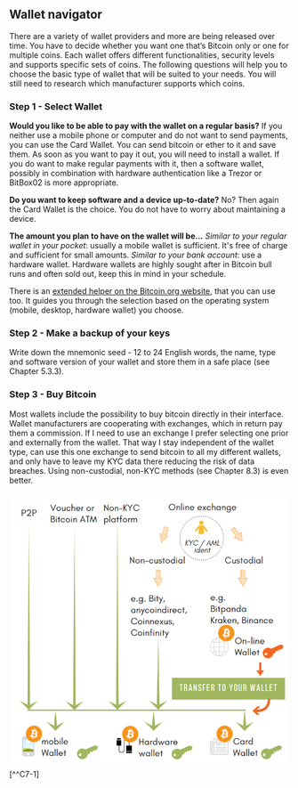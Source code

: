 ## Wallet navigator
There are a variety of wallet providers and more are being released over time. You have to decide whether you want one that’s Bitcoin only or one for multiple coins. Each wallet offers different functionalities, security levels and supports specific sets of coins. The following questions will help you to choose the basic type of wallet that will be suited to your needs. You will still need to research which manufacturer supports which coins.

### Step 1 - Select Wallet
**Would you like to be able to pay with the wallet on a regular basis?**
If you neither use a mobile phone or computer and do not want to send payments, you can use the Card Wallet. You can send bitcoin or ether to it and save them. As soon as you want to pay it out, you will need to install a wallet. If you do want to make regular payments with it, then a software wallet, possibly in combination with hardware authentication like a Trezor or BitBox02 is more appropriate.

**Do you want to keep software and a device up-to-date?** 
No? Then again the Card Wallet is the choice. You do not have to worry about maintaining a device.

**The amount you plan to have on the wallet will be...**
*Similar to your regular wallet in your pocket*: usually a mobile wallet is sufficient. It's free of charge and sufficient for small amounts. 
*Similar to your bank account*: use a hardware wallet. Hardware wallets are highly sought after in Bitcoin bull runs and often sold out, keep this in mind in your schedule.

There is an [extended helper on the Bitcoin.org website](https://bitcoin.org/en/choose-your-wallet), that you can use too. It guides you through the selection based on the operating system (mobile, desktop, hardware wallet) you choose.

### Step 2 - Make a backup of your keys
Write down the mnemonic seed - 12 to 24 English words, the name, type and software version of your wallet and store them in a safe place (see Chapter 5.3.3).

### Step 3 - Buy Bitcoin
Most wallets include the possibility to buy bitcoin directly in their interface. Wallet manufacturers are cooperating with exchanges, which in return pay them a commission. If I need to use an exchange I prefer selecting one prior and externally from the wallet. That way I stay independent of the wallet type, can use this one exchange to send bitcoin to all my different wallets, and only have to leave my KYC data there reducing the risk of data breaches. Using non-custodial, non-KYC methods (see Chapter 8.3) is even better.

![How to get bitcoin](resources/_Buying-methods.png) [^^C7-1]